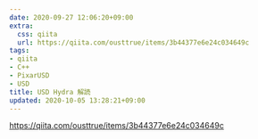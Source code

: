 ```yaml
---
date: 2020-09-27 12:06:20+09:00
extra:
  css: qiita
  url: https://qiita.com/ousttrue/items/3b44377e6e24c034649c
tags:
- qiita
- C++
- PixarUSD
- USD
title: USD Hydra 解読
updated: 2020-10-05 13:28:21+09:00
---
```


<https://qiita.com/ousttrue/items/3b44377e6e24c034649c>
